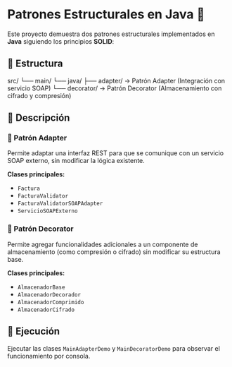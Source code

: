 # Patrones Estructurales en Java 🧩

Este proyecto demuestra dos patrones estructurales implementados en **Java** siguiendo los principios **SOLID**:

## 📂 Estructura
src/
└── main/
└── java/
├── adapter/ → Patrón Adapter (Integración con servicio SOAP)
└── decorator/ → Patrón Decorator (Almacenamiento con cifrado y compresión)


## 🧠 Descripción

### 🧩 Patrón Adapter
Permite adaptar una interfaz REST para que se comunique con un servicio SOAP externo, sin modificar la lógica existente.

**Clases principales:**
- `Factura`
- `FacturaValidator`
- `FacturaValidatorSOAPAdapter`
- `ServicioSOAPExterno`

### 🧩 Patrón Decorator
Permite agregar funcionalidades adicionales a un componente de almacenamiento (como compresión o cifrado) sin modificar su estructura base.

**Clases principales:**
- `AlmacenadorBase`
- `AlmacenadorDecorador`
- `AlmacenadorComprimido`
- `AlmacenadorCifrado`

## 🚀 Ejecución
Ejecutar las clases `MainAdapterDemo` y `MainDecoratorDemo` para observar el funcionamiento por consola.
